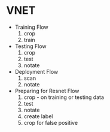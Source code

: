 # VNET  
* Training Flow  
   1. crop  
   2. train  
* Testing Flow
   1. crop  
   2. test  
   3. notate  
* Deployment Flow  
   1. scan  
   2. notate  
* Preparing for Resnet Flow
   1. crop - on training or testing data  
   2. test  
   3. notate  
   4. create label  
   5. crop for false positive  
